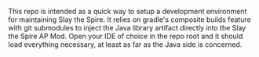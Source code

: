 This repo is intended as a quick way to setup a development
environment for maintaining Slay the Spire.  It relies on
gradle's composite builds feature with git submodules to inject
the Java library artifact directly into the Slay the Spire AP Mod.
Open your IDE of choice in the repo root and it should load everything necessary,
at least as far as the Java side is concerned.